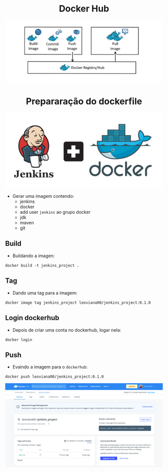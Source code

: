 <h1 align="center">Docker Hub</h1>

<p align="center">
  <img alt="Dockerhub" src="../../data/dockerhub.png">
</p>


<h1 align="center">Prepararação do dockerfile </h1>

<p align="center">
  <img alt="Dockerhub" src="../../data/docker_jenkins.png">
</p>

- Gerar uma imagem contendo:
    - jenkins
    - docker
    - add user `jenkins` ao grupo docker
    - jdk
    - maven
    - git

## Build

- Buildando a imagen:

```console
docker build -t jenkins_project .
```

## Tag

- Dando uma tag para a imagem:

```console
docker image tag jenkins_project leoviana00/jenkins_project:0.1.0
```

## Login dockerhub

- Depois de criar uma conta no dockerhub, logar nela:

```console
docker login
```

## Push

- Evaindo a imagem para o `dockerhub`:

```console
docker push leoviana00/jenkins_project:0.1.0
```

<p align="center">
  <img alt="Dockerhub" src="../../data/dockerhub-jenkins.png">
</p>
